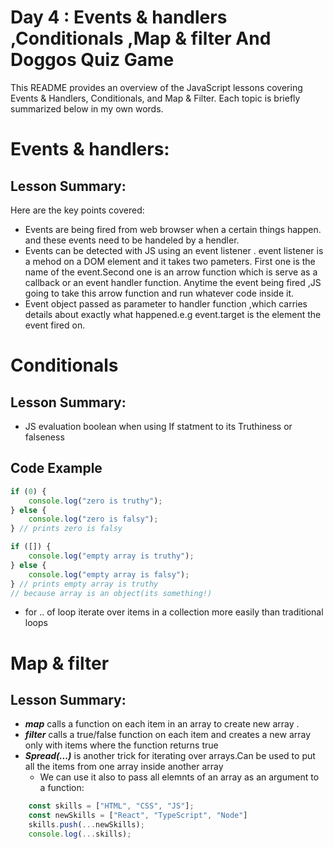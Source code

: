 # Day 4 : Events & handlers ,Conditionals ,Map & filter And Doggos Quiz Game

This README provides an overview of the JavaScript lessons covering Events & Handlers, Conditionals, and Map & Filter. Each topic is briefly summarized below in my own words.

# Events & handlers:
## Lesson Summary:
Here are the key points covered:
* Events are being fired from web browser when a certain things happen. and these events need to be handeled by a hendler.
* Events can be detected with JS using an event listener . event listener is a mehod on a DOM element and it takes two pameters. First one is the name of the event.Second one is an arrow function  which is serve as a callback or an event handler function. Anytime the event being fired ,JS going to take this arrow function and run whatever code inside it.
* Event object passed as parameter to handler function ,which carries details about exactly what happened.e.g event.target is the element the event fired on.

# Conditionals
## Lesson Summary:

* JS evaluation boolean when using If statment to its Truthiness or falseness 
## Code Example 
```javascript
if (0) {
    console.log("zero is truthy");
} else {
    console.log("zero is falsy");
} // prints zero is falsy
```
```javascript
if ([]) {
    console.log("empty array is truthy");
} else {
    console.log("empty array is falsy");
} // prints empty array is truthy
// because array is an object(its something!)
```
*  for .. of loop iterate over items in a collection more easily than traditional loops
# Map & filter
## Lesson Summary:

  * ***map*** calls a function on each item in an array to create new array .
  *  ***filter*** calls a true/false function on each item and creates a new array only with items where the function returns true
  *  ***Spread(...)*** is another trick for iterating over arrays.Can be used to put all the items from one array inside another array
        * We can use it also to pass all elemnts of an array as an argument to a function:
```javascript
    const skills = ["HTML", "CSS", "JS"];
    const newSkills = ["React", "TypeScript", "Node"]
    skills.push(...newSkills);
    console.log(...skills);
```

